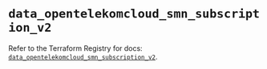 # `data_opentelekomcloud_smn_subscription_v2`

Refer to the Terraform Registry for docs: [`data_opentelekomcloud_smn_subscription_v2`](https://registry.terraform.io/providers/opentelekomcloud/opentelekomcloud/1.36.42/docs/data-sources/smn_subscription_v2).
